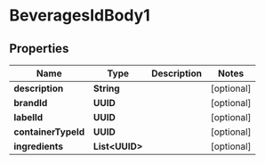 

# BeveragesIdBody1

## Properties

Name | Type | Description | Notes
------------ | ------------- | ------------- | -------------
**description** | **String** |  |  [optional]
**brandId** | **UUID** |  |  [optional]
**labelId** | **UUID** |  |  [optional]
**containerTypeId** | **UUID** |  |  [optional]
**ingredients** | **List&lt;UUID&gt;** |  |  [optional]




